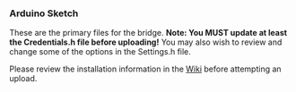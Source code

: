 ### Arduino Sketch

These are the primary files for the bridge.  **Note: You MUST update at least the Credentials.h file before uploading!**  You may also wish to review and change some of the options in the Settings.h file.

Please review the installation information in the [Wiki](https://github.com/Resinchem/Tailwind2MQTT/wiki) before attempting an upload.
